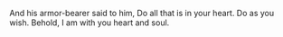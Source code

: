 And his armor-bearer said to him, Do all that is in your heart. Do as you wish. Behold, I am with you heart and soul.
